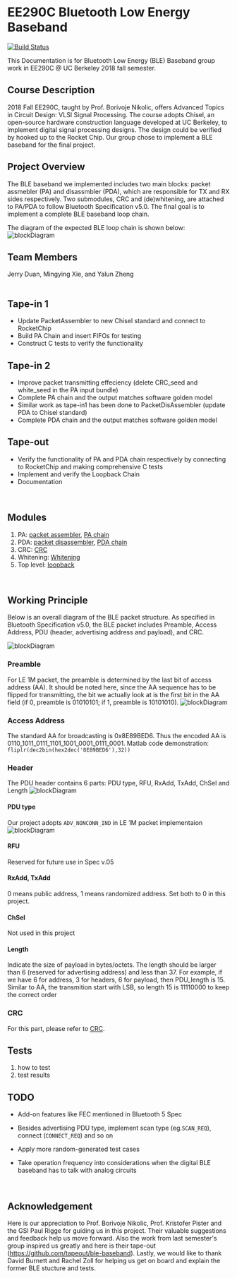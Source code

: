 # EE290C Bluetooth Low Energy Baseband

[![Build Status](https://travis-ci.org/ucberkeley-ee290c/fa18-ble.svg?branch=master)](https://travis-ci.org/ucberkeley-ee290c/fa18-ble)

This Documentation is for Bluetooth Low Energy (BLE) Baseband group work in EE290C @ UC Berkeley 2018 fall semester.

## Course Description
2018 Fall EE290C, taught by Prof. Borivoje Nikolic, offers Advanced Topics in Circuit Design: VLSI Signal Processing. The course adopts Chisel, an open-source hardware construction language developed at UC Berkeley, to implement digital signal processing designs. The design could be verified by hooked up to the Rocket Chip. Our group chose to implement a BLE baseband for the final project.
<br>

## Project Overview
The BLE baseband we implemented includes two main blocks: packet assmebler (PA) and disassmbler (PDA), which are responsible for TX and RX sides respectively. Two submodules, CRC and (de)whitening, are attached to PA/PDA to follow Bluetooth Specification v5.0. The final goal is to implement a complete BLE baseband loop chain. 

The diagram of the expected BLE loop chain is shown below:
![blockDiagram](doc/image/loopback_chain.png)
<br>

## Team Members
Jerry Duan, Mingying Xie, and Yalun Zheng
<br><br>

## Tape-in 1
- Update PacketAssembler to new Chisel standard and connect to RocketChip
- Build PA Chain and insert FIFOs for testing
- Construct C tests to verify the functionality

## Tape-in 2
- Improve packet transmitting effeciency (delete CRC_seed and white_seed in the PA input bundle)
- Complete PA chain and the output matches software golden model
- Similar work as tape-in1 has been done to PacketDisAssembler (update PDA to Chisel standard)
- Complete PDA chain and the output matches software golden model

## Tape-out
- Verify the functionality of PA and PDA chain respectively by connecting to RocketChip and making comprehensive C tests
- Implement and verify the Loopback Chain
- Documentation
<br>


## Modules
1) PA: 
[packet assembler](https://github.com/ucberkeley-ee290c/fa18-ble/tree/master/doc/pa.md), 
[PA chain](https://github.com/ucberkeley-ee290c/fa18-ble/tree/master/doc/pa_chain.md)
2) PDA: 
[packet disassembler](https://github.com/ucberkeley-ee290c/fa18-ble/tree/master/doc/pda.md), 
[PDA chain](https://github.com/ucberkeley-ee290c/fa18-ble/tree/master/doc/pda_chain.md)
3) CRC: 
[CRC](https://github.com/ucberkeley-ee290c/fa18-ble/tree/master/doc/crc.md)
4) Whitening: 
[Whitening](https://github.com/ucberkeley-ee290c/fa18-ble/tree/master/doc/whitening.md)
5) Top level: 
[loopback](https://github.com/ucberkeley-ee290c/fa18-ble/tree/master/doc/loop.md)
<br>

## Working Principle
Below is an overall diagram of the BLE packet structure. As specified in Bluetooth Specification v5.0, the BLE packet includes Preamble, Access Address, PDU (header, advertising address and payload), and CRC.

![blockDiagram](doc/image/ble_packet_detail.png)

### Preamble
For LE 1M packet, the preamble is determined by the last bit of access address (AA). It should be noted here, since the AA sequence has to be flipped for transmitting, the bit we actually look at is the first bit in the AA field (if 0, preamble is 01010101; if 1, preamble is 10101010).
![blockDiagram](doc/image/preamble.png)

### Access Address
The standard AA for broadcasting is 0x8E89BED6. Thus the encoded AA is 0110_1011_0111_1101_1001_0001_0111_0001.
Matlab code demonstration: ``fliplr(dec2bin(hex2dec('8E89BED6'),32))``

### Header
The PDU header contains 6 parts: PDU type, RFU, RxAdd, TxAdd, ChSel and Length
![blockDiagram](doc/image/pdu_header.png)
#### PDU type
Our project adopts `ADV_NONCONN_IND` in LE 1M packet implementaion
![blockDiagram](doc/image/pdu_type.png)
#### RFU
Reserved for future use in Spec v.05
#### RxAdd, TxAdd
0 means public address, 1 means randomized address. Set both to 0 in this project. 
#### ChSel
Not used in this project
#### Length
Indicate the size of payload in bytes/octets. The length should be larger than 6 (reserved for advertising address) and less than 37. For example, if we have 6 for address, 3 for headers, 6 for payload, then PDU_length is 15. Similar to AA, the transmition start with LSB, so length 15 is 11110000 to keep the correct order

### CRC
For this part, please refer to [CRC](https://github.com/ucberkeley-ee290c/fa18-ble/tree/master/doc/crc.md).


## Tests
1. how to test
2. test results

## TODO
- Add-on features like FEC mentioned in Bluetooth 5 Spec

- Besides advertising PDU type, implement scan type (eg.`SCAN_REQ`), connect (`CONNECT_REQ`) and so on

- Apply more random-generated test cases

- Take operation frequency into considerations when the digital BLE baseband has to talk with analog circuits
<br>

## Acknowledgement
Here is our appreciation to Prof. Borivoje Nikolic, Prof. Kristofer Pister and the GSI Paul Rigge for guiding us in this project. Their valuable suggestions and feedback help us move forward. Also the work from last semester's group inspired us greatly and here is their tape-out (https://github.com/tapeout/ble-baseband). Lastly, we would like to thank David Burnett and Rachel Zoll for helping us get on board and explain the former BLE stucture and tests.

